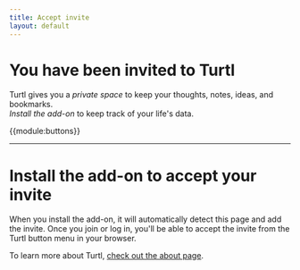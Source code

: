 ```yaml
---
title: Accept invite
layout: default
---
```


<div class="callout">
    <h1>You have been invited to Turtl</h1>
    <p>
        Turtl gives you a <em>private space</em> to keep your thoughts, notes, ideas,
        and bookmarks.<br/>
        <em>Install the add-on</em> to keep track of your life's data.
    </p>
</div>

{{module:buttons}}

***

# Install the add-on to accept your invite

When you install the add-on, it will automatically detect this page and add the
invite. Once you join or log in, you'll be able to accept the invite from the
Turtl button menu in your browser.

To learn more about Turtl, [check out the about page](/about).
